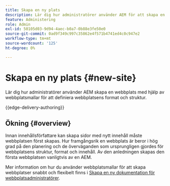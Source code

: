 ```yaml
---
title: Skapa en ny plats
description: Lär dig hur administratörer använder AEM för att skapa en webbplats med hjälp av webbplatsmallar för att definiera webbplatsens format och struktur.
feature: Administering
role: Admin
exl-id: 50105d03-9d94-4aec-b0a7-0b88e3fe50e0
source-git-commit: 0ad9f349c997c35862e4f571b4741ed4c0c947e2
workflow-type: tm+mt
source-wordcount: '125'
ht-degree: 0%

---
```



# Skapa en ny plats {#new-site}

Lär dig hur administratörer använder AEM skapa en webbplats med hjälp av webbplatsmallar för att definiera webbplatsens format och struktur.

{{edge-delivery-authoring}}

## Ökning {#overview}

Innan innehållsförfattare kan skapa sidor med nytt innehåll måste webbplatsen först skapas. Hur framgångsrik en webbplats är beror i hög grad på den planering och de överväganden som ursprungligen gjordes för webbplatsens struktur, format och innehåll. Av den anledningen skapas den första webbplatsen vanligtvis av en AEM.

Mer information om hur du använder webbplatsmallar för att skapa webbplatser snabbt och flexibelt finns i [Skapa en ny dokumentation för webbplatsadministratörer](/help/sites-cloud/administering/site-creation/create-site.md).
